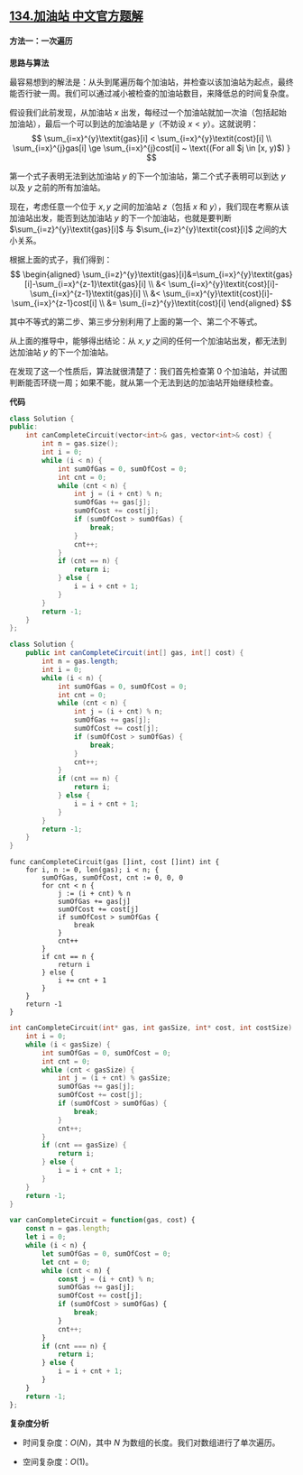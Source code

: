 ## [134.加油站 中文官方题解](https://leetcode.cn/problems/gas-station/solutions/100000/jia-you-zhan-by-leetcode-solution)

#### 方法一：一次遍历

**思路与算法**

最容易想到的解法是：从头到尾遍历每个加油站，并检查以该加油站为起点，最终能否行驶一周。我们可以通过减小被检查的加油站数目，来降低总的时间复杂度。

假设我们此前发现，从加油站 $x$ 出发，每经过一个加油站就加一次油（包括起始加油站），最后一个可以到达的加油站是 $y$（不妨设 $x<y$）。这就说明：
$$
\sum_{i=x}^{y}\textit{gas}[i] < \sum_{i=x}^{y}\textit{cost}[i] \\
\sum_{i=x}^{j}gas[i] \ge \sum_{i=x}^{j}cost[i] ~ \text{(For all $j \in [x, y)$) }
$$

第一个式子表明无法到达加油站 $y$ 的下一个加油站，第二个式子表明可以到达 $y$ 以及 $y$ 之前的所有加油站。

现在，考虑任意一个位于 $x,y$ 之间的加油站 $z$（包括 $x$ 和 $y$），我们现在考察从该加油站出发，能否到达加油站 $y$ 的下一个加油站，也就是要判断 $\sum_{i=z}^{y}\textit{gas}[i]$ 与 $\sum_{i=z}^{y}\textit{cost}[i]$ 之间的大小关系。

根据上面的式子，我们得到：
$$
\begin{aligned}
\sum_{i=z}^{y}\textit{gas}[i]&=\sum_{i=x}^{y}\textit{gas}[i]-\sum_{i=x}^{z-1}\textit{gas}[i] \\
&< \sum_{i=x}^{y}\textit{cost}[i]-\sum_{i=x}^{z-1}\textit{gas}[i] \\
&< \sum_{i=x}^{y}\textit{cost}[i]-\sum_{i=x}^{z-1}cost[i] \\
&= \sum_{i=z}^{y}\textit{cost}[i]
\end{aligned}
$$

其中不等式的第二步、第三步分别利用了上面的第一个、第二个不等式。

从上面的推导中，能够得出结论：从 $x,y$ 之间的任何一个加油站出发，都无法到达加油站 $y$ 的下一个加油站。

在发现了这一个性质后，算法就很清楚了：我们首先检查第 $0$ 个加油站，并试图判断能否环绕一周；如果不能，就从第一个无法到达的加油站开始继续检查。

**代码**

```C++ [sol1-C++]
class Solution {
public:
    int canCompleteCircuit(vector<int>& gas, vector<int>& cost) {
        int n = gas.size();
        int i = 0;
        while (i < n) {
            int sumOfGas = 0, sumOfCost = 0;
            int cnt = 0;
            while (cnt < n) {
                int j = (i + cnt) % n;
                sumOfGas += gas[j];
                sumOfCost += cost[j];
                if (sumOfCost > sumOfGas) {
                    break;
                }
                cnt++;
            }
            if (cnt == n) {
                return i;
            } else {
                i = i + cnt + 1;
            }
        }
        return -1;
    }
};
```

```Java [sol1-Java]
class Solution {
    public int canCompleteCircuit(int[] gas, int[] cost) {
        int n = gas.length;
        int i = 0;
        while (i < n) {
            int sumOfGas = 0, sumOfCost = 0;
            int cnt = 0;
            while (cnt < n) {
                int j = (i + cnt) % n;
                sumOfGas += gas[j];
                sumOfCost += cost[j];
                if (sumOfCost > sumOfGas) {
                    break;
                }
                cnt++;
            }
            if (cnt == n) {
                return i;
            } else {
                i = i + cnt + 1;
            }
        }
        return -1;
    }
}
```

```Golang [sol1-Golang]
func canCompleteCircuit(gas []int, cost []int) int {
    for i, n := 0, len(gas); i < n; {
        sumOfGas, sumOfCost, cnt := 0, 0, 0
        for cnt < n {
            j := (i + cnt) % n
            sumOfGas += gas[j]
            sumOfCost += cost[j]
            if sumOfCost > sumOfGas {
                break
            }
            cnt++
        }
        if cnt == n {
            return i
        } else {
            i += cnt + 1
        }
    }
    return -1
}
```

```C [sol1-C]
int canCompleteCircuit(int* gas, int gasSize, int* cost, int costSize) {
    int i = 0;
    while (i < gasSize) {
        int sumOfGas = 0, sumOfCost = 0;
        int cnt = 0;
        while (cnt < gasSize) {
            int j = (i + cnt) % gasSize;
            sumOfGas += gas[j];
            sumOfCost += cost[j];
            if (sumOfCost > sumOfGas) {
                break;
            }
            cnt++;
        }
        if (cnt == gasSize) {
            return i;
        } else {
            i = i + cnt + 1;
        }
    }
    return -1;
}
```

```JavaScript [sol1-JavaScript]
var canCompleteCircuit = function(gas, cost) {
    const n = gas.length;
    let i = 0;
    while (i < n) {
        let sumOfGas = 0, sumOfCost = 0;
        let cnt = 0;
        while (cnt < n) {
            const j = (i + cnt) % n;
            sumOfGas += gas[j];
            sumOfCost += cost[j];
            if (sumOfCost > sumOfGas) {
                break;
            }
            cnt++;
        }
        if (cnt === n) {
            return i;
        } else {
            i = i + cnt + 1;
        }
    }
    return -1;
};
```

**复杂度分析**

- 时间复杂度：$O(N)$，其中 $N$ 为数组的长度。我们对数组进行了单次遍历。

- 空间复杂度：$O(1)$。